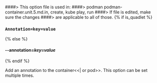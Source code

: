 ####> This option file is used in:
####>   podman podman-container.unit.5.md.in, create, kube play, run
####> If file is edited, make sure the changes
####> are applicable to all of those.
{% if is_quadlet %}
### `Annotation=key=value`
{% else %}
#### **--annotation**=*key=value*
{% endif %}

Add an annotation to the container<<| or pod>>. This option can be set multiple times.
